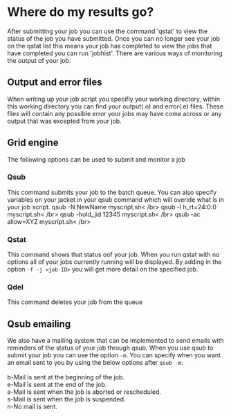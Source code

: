 # Where do my results go?

After submitting your job you can use the command 'qstat' to view the status of the job you have submitted. Once you can no longer see your job on the qstat list this means your job has completed to view the jobs that have completed you can run 'jobhist'. There are various ways of monitoring the output of your job.

## Output and error files
When writing up your job script you specifiy your working directory, within this working directory you can find your output(.o) and error(.e) files. These files will contain any possible error your jobs may have come across or any output that was excepted from your job.

## Grid engine
The following options can be used to submit and monitor a job<br />
### Qsub <br />
This command submits your job to the batch queue. You can also specify variables on your jacket in your qsub command which will overide what is in your job script.
qsub -N NewName myscript.sh< /br>
qsub -l h_rt=24:0:0 myscript.sh< /br>
qsub -hold_jid 12345 myscript.sh< /br>
qsub -ac allow=XYZ myscript.sh< /br>

### Qstat <br /> 
This command shows that status oof your job. When you run qstat with no options all of your jobs currently running will be displayed. By adding in the option `-f -j <job-ID>` you will get more detail on the specified job.

### Qdel <br />
This command deletes your job from the queue

## Qsub emailing
We also have a mailing system that can be implemented to send emails with reminders of the status of your job through qsub. When you use qsub to submit your job you can use the option `-m`. You can specify when you want an email sent to you by using the below options after `qsub -m`:
<br /><br />
b-Mail is sent at the beginning of the job. <br />
e-Mail is sent at the end of the job. <br />
a-Mail is sent when the job is aborted or rescheduled. <br />
s-Mail is sent when the job is suspended. <br />
n-No mail is sent. <br />


